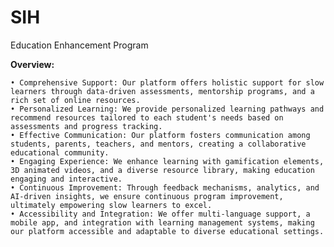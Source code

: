 # SIH

Education Enhancement Program

**Overview:**

    • Comprehensive Support: Our platform offers holistic support for slow learners through data-driven assessments, mentorship programs, and a rich set of online resources.
    • Personalized Learning: We provide personalized learning pathways and recommend resources tailored to each student's needs based on assessments and progress tracking.
    • Effective Communication: Our platform fosters communication among students, parents, teachers, and mentors, creating a collaborative educational community.
    • Engaging Experience: We enhance learning with gamification elements, 3D animated videos, and a diverse resource library, making education engaging and interactive.
    • Continuous Improvement: Through feedback mechanisms, analytics, and AI-driven insights, we ensure continuous program improvement, ultimately empowering slow learners to excel.
    • Accessibility and Integration: We offer multi-language support, a mobile app, and integration with learning management systems, making our platform accessible and adaptable to diverse educational settings.
